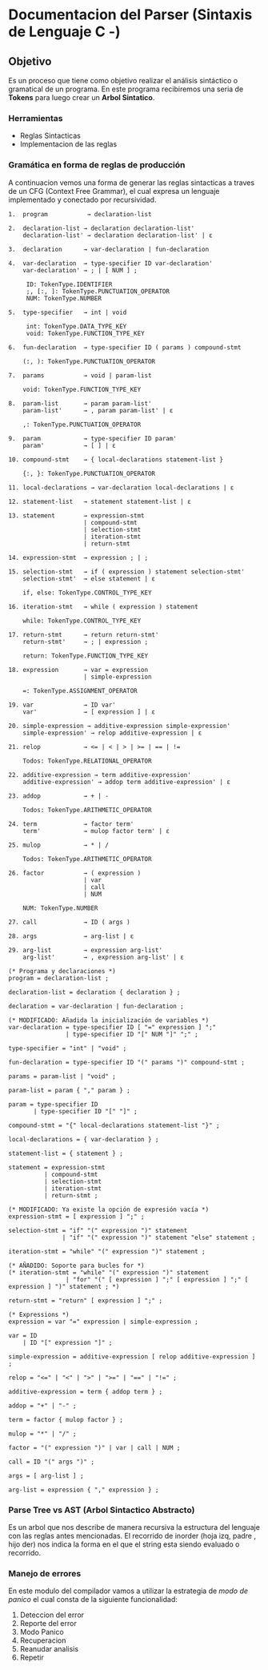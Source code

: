 # Documentacion del Parser (Sintaxis de Lenguaje C -)

## Objetivo

Es un proceso que tiene como objetivo realizar el análisis
sintáctico o gramatical de un programa. En este programa recibiremos una seria de **Tokens** para luego crear un **Arbol Sintatico**.

### Herramientas

- Reglas Sintacticas
- Implementacion de las reglas

### Gramática en forma de reglas de producción

A continuacion vemos una forma de generar las reglas sintacticas a traves de un CFG (Context Free Grammar), el cual expresa un lenguaje implementado y conectado por recursividad. 

```bnf
1.  program           → declaration-list

2.  declaration-list → declaration declaration-list'
    declaration-list' → declaration declaration-list' | ε

3.  declaration      → var-declaration | fun-declaration

4.  var-declaration  → type-specifier ID var-declaration'
    var-declaration' → ; | [ NUM ] ;

     ID: TokenType.IDENTIFIER
     ;, [:, ]: TokenType.PUNCTUATION_OPERATOR
     NUM: TokenType.NUMBER

5.  type-specifier   → int | void

     int: TokenType.DATA_TYPE_KEY
     void: TokenType.FUNCTION_TYPE_KEY

6.  fun-declaration  → type-specifier ID ( params ) compound-stmt

    (:, ): TokenType.PUNCTUATION_OPERATOR

7.  params           → void | param-list

    void: TokenType.FUNCTION_TYPE_KEY

8.  param-list       → param param-list'
    param-list'      → , param param-list' | ε

    ,: TokenType.PUNCTUATION_OPERATOR

9.  param            → type-specifier ID param'
    param'           → [ ] | ε

10. compound-stmt    → { local-declarations statement-list }

    {:, }: TokenType.PUNCTUATION_OPERATOR

11. local-declarations → var-declaration local-declarations | ε

12. statement-list   → statement statement-list | ε

13. statement        → expression-stmt 
                     | compound-stmt 
                     | selection-stmt 
                     | iteration-stmt 
                     | return-stmt

14. expression-stmt  → expression ; | ;

15. selection-stmt   → if ( expression ) statement selection-stmt'
    selection-stmt'  → else statement | ε

    if, else: TokenType.CONTROL_TYPE_KEY

16. iteration-stmt   → while ( expression ) statement

    while: TokenType.CONTROL_TYPE_KEY

17. return-stmt      → return return-stmt'
    return-stmt'     → ; | expression ;

    return: TokenType.FUNCTION_TYPE_KEY

18. expression       → var = expression 
                     | simple-expression

    =: TokenType.ASSIGNMENT_OPERATOR

19. var              → ID var'
    var'             → [ expression ] | ε

20. simple-expression → additive-expression simple-expression'
    simple-expression' → relop additive-expression | ε

21. relop            → <= | < | > | >= | == | !=

    Todos: TokenType.RELATIONAL_OPERATOR

22. additive-expression → term additive-expression'
    additive-expression' → addop term additive-expression' | ε

23. addop            → + | -

    Todos: TokenType.ARITHMETIC_OPERATOR

24. term             → factor term'
    term'            → mulop factor term' | ε

25. mulop            → * | /

    Todos: TokenType.ARITHMETIC_OPERATOR

26. factor           → ( expression ) 
                     | var 
                     | call 
                     | NUM

    NUM: TokenType.NUMBER

27. call             → ID ( args )

28. args             → arg-list | ε

29. arg-list         → expression arg-list'
    arg-list'        → , expression arg-list' | ε

```

```ebnf
(* Programa y declaraciones *)
program = declaration-list ;

declaration-list = declaration { declaration } ;

declaration = var-declaration | fun-declaration ;

(* MODIFICADO: Añadida la inicialización de variables *)
var-declaration = type-specifier ID [ "=" expression ] ";" 
                | type-specifier ID "[" NUM "]" ";" ;

type-specifier = "int" | "void" ;

fun-declaration = type-specifier ID "(" params ")" compound-stmt ;

params = param-list | "void" ;

param-list = param { "," param } ;

param = type-specifier ID 
       | type-specifier ID "[" "]" ;

compound-stmt = "{" local-declarations statement-list "}" ;

local-declarations = { var-declaration } ;

statement-list = { statement } ;

statement = expression-stmt 
          | compound-stmt 
          | selection-stmt 
          | iteration-stmt 
          | return-stmt ;

(* MODIFICADO: Ya existe la opción de expresión vacía *)
expression-stmt = [ expression ] ";" ;

selection-stmt = "if" "(" expression ")" statement 
               | "if" "(" expression ")" statement "else" statement ;

iteration-stmt = "while" "(" expression ")" statement ;

(* AÑADIDO: Soporte para bucles for *)
(* iteration-stmt = "while" "(" expression ")" statement
                | "for" "(" [ expression ] ";" [ expression ] ";" [ expression ] ")" statement ; *)

return-stmt = "return" [ expression ] ";" ;

(* Expressions *)
expression = var "=" expression | simple-expression ;

var = ID 
    | ID "[" expression "]" ;

simple-expression = additive-expression [ relop additive-expression ] ;

relop = "<=" | "<" | ">" | ">=" | "==" | "!=" ;

additive-expression = term { addop term } ;

addop = "+" | "-" ;

term = factor { mulop factor } ;

mulop = "*" | "/" ;

factor = "(" expression ")" | var | call | NUM ;

call = ID "(" args ")" ;

args = [ arg-list ] ;

arg-list = expression { "," expression } ;

```

### Parse Tree vs AST (Arbol Sintactico Abstracto)

Es un arbol que nos describe de manera recursiva la estructura del lenguaje con las reglas antes mencionadas. El recorrido de inorder (hoja izq, padre , hijo der) nos indica la forma en el que el string esta siendo evaluado o recorrido.



### Manejo de errores

En este modulo del compilador vamos a utilizar la estrategia de *modo de panico* el cual consta de la siguiente funcionalidad:

1. Deteccion del error
2. Reporte del error
3. Modo Panico
4. Recuperacion
5. Reanudar analisis
6. Repetir